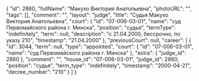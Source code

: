 {
    "id": 2860,
    "fullName": "Макухо Виктория Анатольевна",
    "photoURL": "",
    "tags": [],
    "comment": "",
    "layout": "judge",
    "title": "Судья Макухо Виктория Анатольевна",
    "court": {
        "id": "07-006-03-01",
        "name": "суд Первомайского района г. Минска",
        "position": "судья",
        "termType": "indefinitely",
        "term": null,
        "description": "c 21.04.2000, бессрочно, по указу 210",
        "timestamp": "21.04.2000"
    },
    "previousCourt": null,
    "career": [
        {
            "id": 3044,
            "term": null,
            "type": "appointed",
            "court": {
                "id": "07-006-03-01",
                "name": "суд Первомайского района г. Минска"
            },
            "extra": {
                "judge_id": 2860
            },
            "comment": "",
            "house_id": "07-006-03-01",
            "judge_id": 2860,
            "position": "судья",
            "term_type": "indefinitely",
            "timestamp": "2000-04-21",
            "decree_number": "210"
        }
    ]
}